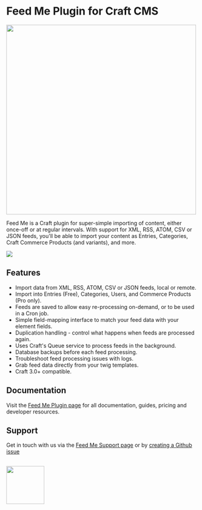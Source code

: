 # Feed Me Plugin for Craft CMS

<img width="500" src="https://verbb.io/uploads/plugins/feed-me/_800x455_crop_center-center/feed-me-social-card.png">

Feed Me is a Craft plugin for super-simple importing of content, either once-off or at regular intervals. With support for XML, RSS, ATOM, CSV or JSON feeds, you'll be able to import your content as Entries, Categories, Craft Commerce Products (and variants), and more.

![](https://verbb.io/uploads/plugins/navigation/68747470733a2f2f7367.png)

## Features

- Import data from XML, RSS, ATOM, CSV or JSON feeds, local or remote.
- Import into Entries (Free), Categories, Users, and Commerce Products (Pro only).
- Feeds are saved to allow easy re-processing on-demand, or to be used in a Cron job.
- Simple field-mapping interface to match your feed data with your element fields.
- Duplication handling - control what happens when feeds are processed again.
- Uses Craft's Queue service to process feeds in the background.
- Database backups before each feed processing.
- Troubleshoot feed processing issues with logs.
- Grab feed data directly from your twig templates.
- Craft 3.0+ compatible.
 
## Documentation

Visit the [Feed Me Plugin page](https://verbb.io/craft-plugins/feed-me) for all documentation, guides, pricing and developer resources.

## Support

Get in touch with us via the [Feed Me Support page](https://verbb.io/craft-plugins/feed-me/support) or by [creating a Github issue](https://github.com/verbb/feed-me/issues)

<h2></h2>

<a href="https://verbb.io" target="_blank">
  <img width="100" src="https://verbb.io/assets/img/verbb-pill.svg">
</a>
